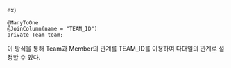 ex)
```
@ManyToOne  
@JoinColumn(name = "TEAM_ID")  
private Team team;
```
이 방식을 통해 Team과 Member의 관계를 TEAM_ID를 이용하여 다대일의 관계로 설정할 수 있다.